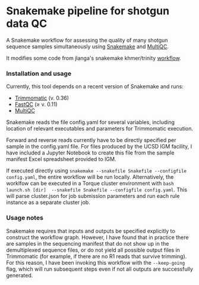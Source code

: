 # Snakemake pipeline for shotgun data QC

A Snakemake workflow for assessing the quality of many shotgun sequence samples
simultaneously using [Snakemake](https://bitbucket.org/snakemake/snakemake/wiki/Home)
and [MultiQC](http://multiqc.info).

It modifies some code from jlanga's snakemake khmer/trinity
[workflow](https://github.com/jlanga/khmer_trinity_snakemake). 


### Installation and usage

Currently, this tool depends on a recent version of Snakemake and runs:
- [Trimmomatic](http://www.usadellab.org/cms/?page=trimmomatic) (v. 0.36)
- [FastQC](http://www.bioinformatics.babraham.ac.uk/projects/fastqc/) (≥ v. 0.11)
- [MultiQC](http://multiqc.info)

Snakemake reads the file config.yaml for several variables, including location
of relevant executables and parameters for Trimmomatic execution.

Forward and reverse reads currently have to be directly specified per sample
in the config.yaml file. For files produced by the UCSD IGM facility, I have
included a Jupyter Notebook to create this file from the sample manifest Excel
spreadsheet provided to IGM.

If executed directly using `snakemake --snakefile Snakefile --configfile config.yaml`,
the entire workflow will be run locally. Alternatively, the worklfow can be
executed in a Torque cluster environment with `bash launch.sh [dir] 
--snakefile Snakefile --configfile config.yaml`. This will parse cluster.json
for job submission parameters and run each rule instance as a separate cluster
job.


### Usage notes

Snakemake requires that inputs and outputs be specified explicitly to construct
the workflow graph. However, I have found that in practice there are samples
in the sequencing manifest that do not show up in the demultiplexed sequence
files, or do not yield all possible output files in Trimmomatic (for example,
if there are no R1 reads that survive trimming). For this reason, I have been
invoking this workflow with the `--keep-going` flag, which will run subsequent
steps even if not all outputs are successfully generated.